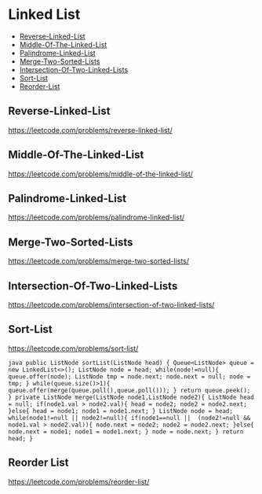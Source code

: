 # Linked List
+ [Reverse-Linked-List](#reverse-linked-list)
+ [Middle-Of-The-Linked-List](#rmiddle-of-the-linked-list)
+ [Palindrome-Linked-List](#palindrome-linked-list)
+ [Merge-Two-Sorted-Lists](#merge-two-sorted-lists)
+ [Intersection-Of-Two-Linked-Lists](#intersection-of-two-linked-lists)
+ [Sort-List](#Sort-List)
+ [Reorder-List](#Reorder-List)

## Reverse-Linked-List
https://leetcode.com/problems/reverse-linked-list/
## Middle-Of-The-Linked-List
https://leetcode.com/problems/middle-of-the-linked-list/
## Palindrome-Linked-List
https://leetcode.com/problems/palindrome-linked-list/
## Merge-Two-Sorted-Lists
https://leetcode.com/problems/merge-two-sorted-lists/
## Intersection-Of-Two-Linked-Lists
https://leetcode.com/problems/intersection-of-two-linked-lists/
## Sort-List
https://leetcode.com/problems/sort-list/

``java
public ListNode sortList(ListNode head) {
Queue<ListNode> queue = new LinkedList<>();
ListNode node = head;
while(node!=null){
    queue.offer(node);
    ListNode tmp = node.next;
    node.next = null;
    node = tmp;
}
while(queue.size()>1){
    queue.offer(merge(queue.poll(),queue.poll()));
}
return queue.peek();
}
private ListNode merge(ListNode node1,ListNode node2){
        ListNode head = null;
        if(node1.val > node2.val){
            head = node2;
            node2 = node2.next;
        }else{
            head = node1;
            node1 = node1.next;
        }
        ListNode node = head;
        while(node1!=null || node2!=null){
            if(node1==null || 
               (node2!=null && node1.val > node2.val)){
                node.next = node2;
                node2 = node2.next;
            }else{
                node.next = node1;
                node1 = node1.next;
            }
            node = node.next;
        }
        return head;
}
``
## Reorder List
https://leetcode.com/problems/reorder-list/
